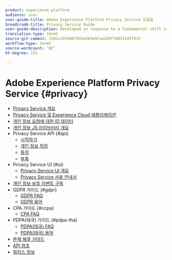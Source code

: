 ```yaml
---
product: experience-platform
audience: user
user-guide-title: Adobe Experience Platform Privacy Service 도움말
breadcrumb-title: Privacy Service Guide
user-guide-description: Developed in response to a fundamental shift in how businesses are required to manage the personal data of their customers, Adobe Experience Platform Privacy Service provides a RESTful API and user interface to help you manage customer data requests. With Privacy Service, you can submit requests to access and delete personal customer data from Adobe Experience Cloud applications, facilitating automated compliance with legal and organizational privacy regulations.
translation-type: tm+mt
source-git-commit: 1565c19fdd07935e503e9faa2d9f748331d7f933
workflow-type: tm+mt
source-wordcount: '87'
ht-degree: 11%

---
```



# Adobe Experience Platform Privacy Service {#privacy}

* [Privacy Service 개요](home.md)
* [Privacy Service 및 Experience Cloud 애플리케이션](experience-cloud-apps.md)
* [개인 정보 요청에 대한 ID 데이터](identity-data.md)
* [개인 정보 JS 라이브러리 개요](js-library.md)
* Privacy Service API {#api}
   * [시작하기](api/getting-started.md)
   * [개인 정보 작업](api/privacy-jobs.md)
   * [동의](api/consent.md)
   * [부록](api/appendix.md)
* Privacy Service UI {#ui}
   * [Privacy Service UI 개요](ui/overview.md)
   * [Privacy Service 사용 안내서](ui/user-guide.md)
* [개인 정보 보호 이벤트 구독](privacy-events.md)
* GDPR 가이드 {#gdpr}
   * [GDPR FAQ](gdpr/faq.md)
   * [GDPR 용어](gdpr/terminology.md)
* CPA 가이드 {#ccpa}
   * [CPA FAQ](ccpa/faq.md)
* PDPA(태국) 가이드 {#pdpa-tha}
   * [PDPA(태국) FAQ](./pdpa-tha/faq.md)
   * [PDPA(태국) 용어](./pdpa-tha/terminology.md)
* [문제 해결 가이드](troubleshooting-guide.md)
* [API 참조](https://www.adobe.io/apis/experienceplatform/home/api-reference.html#!acpdr/swagger-specs/privacy-service.yaml)
* [릴리스 정보](release-notes.md)
